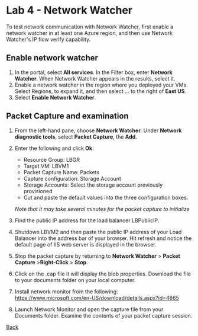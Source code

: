 
# Lab 4 - Network Watcher

To test network communication with Network Watcher, first enable a network watcher in at least one Azure region, and then use Network Watcher's IP flow verify capability.

## Enable network watcher

1. In the portal, select **All services**. In the Filter box, enter **Network Watcher**. When Network Watcher appears in the results, select it.
1. Enable a network watcher in the region where you deployed your VMs. Select Regions, to expand it, and then select ... to the right of **East US**.
1. Select **Enable Network Watcher**.

## Packet Capture and examination

1. From the left-hand pane, choose **Network Watcher**.  Under **Network diagnostic tools**, select **Packet Capture**, the **Add**.
   
1. Enter the following and click **Ok**:
   - Resource Group: LBGR
   - Target VM: LBVM1
   - Packet Capture Name: Packets
   - Capture configuration: Storage Account
   - Storage Accounts:  Select the storage account previously provisioned
   - Cut and paste the default values into the three configuration boxes.

    *Note that it may take several minutes for the packet capture to initialize*

1. Find the public IP address for the load balancer LBPublicIP.

1. Shutdown LBVM2 and then paste the public IP address of your Load Balancer into the address bar of your browser. Hit refresh and notice the default page of IIS web server is displayed in the browser. 

1. Stop the packet capture by returning to **Network Watcher** > **Packet Capture** >**Right-Click** > **Stop**.

1. Click on the .cap file it will display the blob properties.  Download the file to your documents folder on your local computer.

1. Install network monitor from the following: https://www.microsoft.com/en-US/download/details.aspx?id=4865 

1. Launch Network Monitor and open the capture file from your Documents folder.  Examine the contents of your packet capture session.


[Back](index.md)